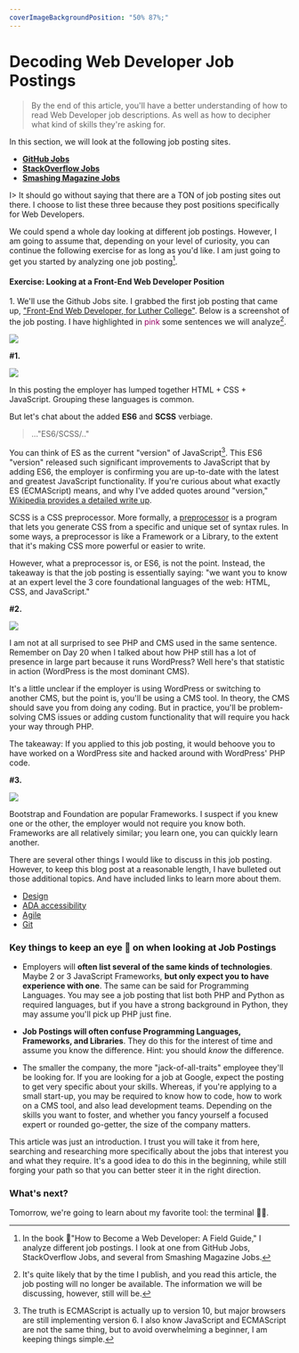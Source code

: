 ```yaml
---
coverImageBackgroundPosition: "50% 87%;"
---
```


# Decoding Web Developer Job Postings

> By the end of this article, you'll have a better understanding of how to read Web Developer job descriptions. As well as how to decipher what kind of skills they're asking for.

In this section, we will look at the following job posting sites.

- [**GitHub Jobs**](https://jobs.github.com/)
- [**StackOverflow Jobs**](https://stackoverflow.com/jobs)
- [**Smashing Magazine Jobs**](https://www.smashingmagazine.com/jobs/)

I> It should go without saying that there are a TON of job posting sites out there. I choose to list these three because they post positions specifically for Web Developers.

We could spend a whole day looking at different job postings. However, I am going to assume that, depending on your level of curiosity, you can continue the following exercise for as long as you'd like. I am just going to get you started by analyzing one job posting[^book].

#### Exercise: Looking at a Front-End Web Developer Position

1\. We'll use the Github Jobs site. I grabbed the first job posting that came up, ["Front-End Web Developer, for Luther College"](https://jobs.github.com/positions/2c3fb9c8-a5e4-4352-885a-8dab924e9c00). Below is a screenshot of the job posting. I have highlighted in <span style="color:#960064">pink</span> some sentences we will analyze[^expired].

![](public/assets/github-jp.png)

**#1.**

![](public/assets/one.png)

In this posting the employer has lumped together HTML + CSS + JavaScript. Grouping these languages is common.

But let's chat about the added **ES6** and **SCSS** verbiage.

> ..."ES6/SCSS/.."

You can think of ES as the current "version" of JavaScript[^version]. This ES6 "version" released such significant improvements to JavaScript that by adding ES6, the employer is confirming you are up-to-date with the latest and greatest JavaScript functionality. If you're curious about what exactly ES (ECMAScript) means, and why I've added quotes around "version," [Wikipedia provides a detailed write up](https://en.wikipedia.org/wiki/ECMAScript).

SCSS is a CSS preprocessor. More formally, a [preprocessor](https://developer.mozilla.org/en-US/docs/Glossary/CSS_preprocessor) is a program that lets you generate CSS from a specific and unique set of syntax rules. In some ways, a preprocessor is like a Framework or a Library, to the extent that it's making CSS more powerful or easier to write.

However, what a preprocessor is, or ES6, is not the point. Instead, the takeaway is that the job posting is essentially saying: "we want you to know at an expert level the 3 core foundational languages of the web: HTML, CSS, and JavaScript."

**#2.**

![](public/assets/two.png)

I am not at all surprised to see PHP and CMS used in the same sentence. Remember on Day 20 when I talked about how PHP still has a lot of presence in large part because it runs WordPress? Well here's that statistic in action (WordPress is the most dominant CMS).

It's a little unclear if the employer is using WordPress or switching to another CMS, but the point is, you'll be using a CMS tool. In theory, the CMS should save you from doing any coding. But in practice, you'll be problem-solving CMS issues or adding custom functionality that will require you hack your way through PHP.

The takeaway: If you applied to this job posting, it would behoove you to have worked on a WordPress site and hacked around with WordPress' PHP code.

**#3.**

![](public/assets/three.png)

Bootstrap and Foundation are popular Frameworks. I suspect if you knew one or the other, the employer would not require you know both. Frameworks are all relatively similar; you learn one, you can quickly learn another.

There are several other things I would like to discuss in this job posting. However, to keep this blog post at a reasonable length, I have bulleted out those additional topics. And have included links to learn more about them.

- [Design](https://www.smashingmagazine.com/2018/01/comprehensive-guide-product-design/)
- [ADA accessibility](https://www.searchenginejournal.com/ada-compliant-website/200106/)
- [Agile](https://www.youtube.com/watch?v=Z9QbYZh1YXY)
- [Git](https://git-scm.com/book/en/v1/Getting-Started-Git-Basics)

### Key things to keep an eye 👀 on when looking at Job Postings

- Employers will **often list several of the same kinds of technologies**. Maybe 2 or 3 JavaScript Frameworks, **but only expect you to have experience with one**. The same can be said for Programming Languages. You may see a job posting that list both PHP and Python as required languages, but if you have a strong background in Python, they may assume you'll pick up PHP just fine.

- **Job Postings will often confuse Programming Languages, Frameworks, and Libraries**. They do this for the interest of time and assume you know the difference. Hint: you should _know_ the difference.

- The smaller the company, the more "jack-of-all-traits" employee they'll be looking for. If you are looking for a job at Google, expect the posting to get very specific about your skills. Whereas, if you're applying to a small start-up, you may be required to know how to code, how to work on a CMS tool, and also lead development teams. Depending on the skills you want to foster, and whether you fancy yourself a focused expert or rounded go-getter, the size of the company matters.

This article was just an introduction. I trust you will take it from here, searching and researching more specifically about the jobs that interest you and what they require. It's a good idea to do this in the beginning, while still forging your path so that you can better steer it in the right direction.

### What's next?

Tomorrow, we're going to learn about my favorite tool: the terminal 🙌🏼.

[^wp]: WordPress is a CMS - Content Management System
[^version]: The truth is ECMAScript is actually up to version 10, but major browsers are still implementing version 6. I also know JavaScript and ECMAScript are not the same thing, but to avoid overwhelming a beginner, I am keeping things simple.
[^book]: In the book 📗"How to Become a Web Developer: A Field Guide," I analyze different job postings. I look at one from GitHub Jobs, StackOverflow Jobs, and several from Smashing Magazine Jobs.
[^expired]: It's quite likely that by the time I publish, and you read this article, the job posting will no longer be available. The information we will be discussing, however, still will be.
